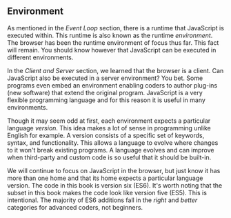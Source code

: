 ## Environment

As mentioned in the *Event Loop* section, there is a runtime that JavaScript is executed within. This runtime is also known as the runtime *environment*. The browser has been the runtime environment of focus thus far. This fact will remain. You should know however that JavaScript can be executed in different environments.

In the *Client and Server* section, we learned that the browser is a client. Can JavaScript also be executed in a server environment? You bet. Some programs even embed an environment enabling coders to author plug-ins (new software) that extend the original program. JavaScript is a very flexible programming language and for this reason it is useful in many environments.

Though it may seem odd at first, each environment expects a particular language *version*. This idea makes a lot of sense in programming unlike English for example. A version consists of a specific set of keywords, syntax, and functionality. This allows a language to evolve where changes to it won't break existing programs. A language evolves and can improve when third-party and custom code is so useful that it should be built-in.

We will continue to focus on JavaScript in the browser, but just know it has more than one home and that its home expects a particular language version. The code in this book is version six (ES6). It's worth noting that the subset in this book makes the code look like version five (ES5). This is intentional. The majority of ES6 additions fall in the *right* and *better* categories for advanced coders, not beginners.
